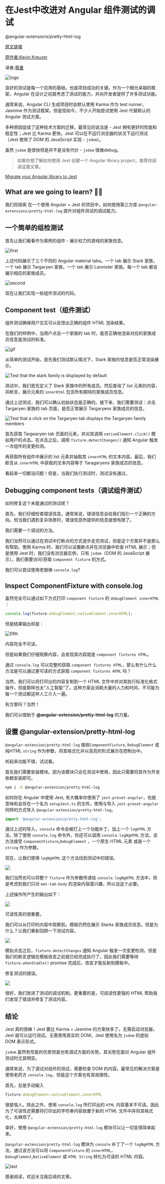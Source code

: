 # 在Jest中改进对 Angular 组件测试的调试

@angular-extensions/pretty-html-log

[原文链接](https://medium.com/angular-in-depth/improved-debugging-of-angular-component-tests-in-jest-ac035e521763)

[原作者:Kevin Kreuzer](https://medium.com/@kevinkreuzer?source=post_page-----ac035e521763----------------------)

译者:[尊重](https://www.zhihu.com/people/yiji-yiben-ming/posts)

![logo](../assets/angular-174/1.png)

良好的测试是每一个应用的基础，也是项目成功的关键。作为一个眼光卓越的框架，Angular 在设计之初就考虑了测试的能力，并向开发者提供了许多测试功能。

通常来说，Angular CLI 生成项目时会默认使用 Karma 作为 test runner，Jasmine 作为测试框架。但是现如今，不少人开始尝试使用 Jest 代替默认的 Angular 测试方案。

多种原因促成了这种技术方案的迁移。最常见的说法是 - Jest 拥有更好的性能和稳定性；Jest 比 Karma 更快。Jest 可以在不运行浏览器的状况下运行测试（Jest 使用了 DOM 的 JavaScript 实现 - `jsdom`）。

虽然 `jsdom` 是很快但是并不是没有代价 - `jsdom` 很难debug。

> 如果你想了解如何使用 Jest 创建一个 Angular library project，推荐你阅读这篇文章。

[Migrate your Angular library to Jest](https://medium.com/angular-in-depth/migrate-your-angular-library-to-jest-faba9579591a)

## What are we going to learn? 👨‍🎓

我们将探索 在一个使用 Angular + Jest 的项目中，如何使用第三方库 `@angular-extensions/pretty-html-log` 提升对组件测试的调试能力。

## 一个简单的组检测试

首先让我们看看作为案例的组件 - 展示权力的游戏的家族信息。

![first](../assets/angular-174/2.png)

上述代码展示了三个不同的 Angular material tabs。一个 tab 展示 Stark 家族，一个 tab 展示 Targaryen 家族，一个 tab 展示 Lannister 家族。每一个 tab 都会展示相应的家族成员。

![second](../assets/angular-174/3.png)

现在让我们实现一些组件测试的代码。

## Component test（组件测试）

组件测试确保用户交互可以反馈出正确的组件 HTML 渲染结果。

在我们的样例中，当用户点击一个家族的 tab 时，能否正确地渲染对应的家族成员信息是测试的标准。

![gif](../assets/angular-174/12.gif)

从简单的测试开始，首先我们测试默认情况下，Stark 家族的信息是否正常渲染展示。

![Test that the stark family is displayed by default](../assets/angular-174/4.png)

测试中，我们首先定义了 Stark 家族中的所有成员。然后查询了 list 元素的内容，并断言，展示元素的 `innerHtml` 包含所有期待的家族成员信息。

通过上述测试，我们可以确认初始状态是正确的。接下来，我们需要测试：点击 Targaryen 家族的 tab 页面，是否正常展示 Targaryens 家族成员的信息。

![Test that a click on the Targaryen tab displays the Targaryen family members](../assets/angular-174/5.png)

首先获取 Targearyen tab 页面的元素，并对其调用 `nativeElement.click()` 模拟用户的点击。在点击之后，调用 `fixture.detectChanges()` 通知 Angular 触发一次组件的变更检测。

再获取所有组件中展示的 list 元素并抽取其 `innerHTML` 的文本内容。最后，我们断言从 `innerHTML` 中获取的文本内容等于 Taragaryens 家族成员的信息。

看起来一切都没问题！但是，当我们执行测试时，测试没有通过。

## Debugging component tests（调试组件测试）

如何修复这个未能通过的测试呢？

首先，我们仔细检查错误信息。通常来说，错误信息会给我们指引一个正确的方向。但当我们遇到复杂场景时，错误信息所提供的信息就很有限了。

我们需要一个调试的方法。

我们当然可以通过在测试中打断点的方式逐步走完测试，但是这个方案并不是那么有帮助。使用 Karma 时，我们可以设置断点并在浏览器中检查 HTML 展示；但是使用 Jest 时，我们没有浏览器实例，只有 `jsdom`（DOM 的 JavaScript 展示）。我们需要访问/获取 `Component fixture` 的方式。

我们可以尝试使用老银弹 `console.log`?

## Inspect ComponentFixture with console.log

虽然完全可以通过如下方式打印 `component fixture` 的 `debugElement innerHTML` ：

```typescript
console.log(fixture.debugElement.nativeElement.innerHTML);
```

但是结果输出却是：

![fifth](../assets/angular-174/6.png)

内容完全不可读。

但是如果我们仔细观察内容，会发现其内容就是 `component fixtures HTML`。

通过 `console.log` 可以完整的获取 `component fixtures HTML`，那么有什么什么方法是可以通过更可读的方式获取 `component fixtures HTML` 吗？

当然，我们可以将打印出的内容复制到一个 HTML 文件中并对其执行标准化格式操作，但是那样也太“人工智能”了。这种方案会消耗大量的人力和时间，不可能为每一个测试都这样人工介入一遍。

有方案吗？当然！

我们可以借助于 **@angular-extension/pretty-html-log** 的力量。

## 设置 @angular-extension/pretty-html-log

`@angular-extension/pretty-html-log` 接收`ComponentFixture`, `DebugElement` 或 纯HTML `string` 作为参数，将其格式化并以高亮的形式展示在控制台中。

听起来功能不错，试试看。

首先我们需要安装模块。因为该模块只会在测试中使用，因此只需要将其作为开发依赖安装即可。

```bash
npm i -D @angular-extension/pretty-html-log
```

如何你在 Angular 中使用 Jest, 有大概率你使用了 `jest-preset-angular`，也就意味和会存在一个名为 `setupJest.ts` 的文件。使用与导入 `jest-preset-angular` 同样的方式导入 `@angular-extension/pretty-html-log`。

```typescript
import '@angular-extension/pretty-html-log';
```

通过上述的导入，`console` 命令会被打上一个功能补丁，加上一个 `logHTML` 方法。除了使用 `console.log` 命令外，你还可以调用 `console.logNgHTML` 方法，该方法接受 `ComponentFixture`,`DebugElement` ，一个原生 HTML 元素 或是一个 `string` 作为参数。

现在，让我们使用 `logNgHTML` 这个方法找到测试中的错误。

![](../assets/angular-174/7.png)

我们当然也可以将整个 `fixture` 作为参数传递给 `console.logNgHTML` 方法中，但是考虑到我们只对 `mat-tab-body` 的渲染内容感兴趣，所以没这个必要。

上述操作所产生的输出如下：

![](../assets/angular-174/8.png)

可读性真的很重要。

我们可以从打印的内容中观察到，模板仍然在展示 Starks 家族成员信息。但是为什么？让我们重新回顾一下测试内容。

![](../assets/angular-174/9.png)

模拟点击之后，`fixture.detectChanges` 通知 Angular 触发一次变更检测。但是我们的断言逻辑在模板改变之前就已经完成执行了。因此我们需要等待 `fixture.whenStable()` promise 完成后，改变才能反射到模板中。

修复测试的错误。

![](../assets/angular-174/10.png)

很好，我们改进了测试的调试机制。更重要的是，可阅读性更强的 HTML 帮助我们发现了错误并修复了测试内容。

## 结论

Jest 真的很棒！Jest 要比 Karma + Jasmine 的方案快多了。无需启动浏览器，Jest 就可以运行测试。无需使用真实的 DOM，Jest 使用名为 `jsdom` 的虚拟 DOM 表示形式。

`jsdom` 虽然有性能的优势但是也有调试方面的劣势。其劣势在面对 Angular 组件测试时尤其明显。

通常来说，为了调试对组件的测试，需要检查 DOM 的内容。最常见的解决方案是使用老药方 `console.log`，但是这个方案也有其局限性。

首先，总是手动输入

```typescript
fixture.debugElement.nativeElement.innerHTML
```

很是恼人。除此之外，使用 `console.log` 所打印出的 `HTML` 内容基本不可读。因此为了可读性还需要将打印出的字符串内容放置于新的 HTML 文件中并将其格式化，太麻烦了。

幸好，使用 `@angular-extension/pretty-html-log` 模块可以让一切变得简单起来。

`@angular-extension/pretty-html-log` 模块为 `console` 补丁了一个 `logNgHTML` 方法，通过该方法可以将 `ComponentFixture` 的 `innerHTML`，`DebugElement`,`NativeElement` 或 `HTML String` 转化为可读的 HTML 内容。

![last](../assets/angular-174/11.png)

感谢阅读，欢迎关注我后续的文章。
 









